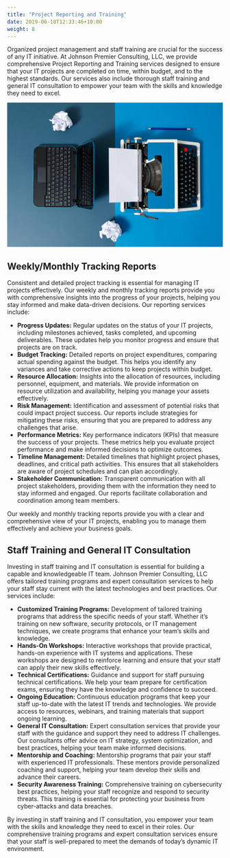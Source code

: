 ```yaml
---
title: "Project Reporting and Training"
date: 2019-06-18T12:33:46+10:00
weight: 8
---
```


Organized project management and staff training are crucial for the success of any IT initiative. At Johnson Premier Consulting, LLC, we provide comprehensive Project Reporting and Training services designed to ensure that your IT projects are completed on time, within budget, and to the highest standards. Our services also include thorough staff training and general IT consultation to empower your team with the skills and knowledge they need to excel.

![Accounting Services](/images/illustrations/project-reporting-training.jpg)


## Weekly/Monthly Tracking Reports
Consistent and detailed project tracking is essential for managing IT projects effectively. Our weekly and monthly tracking reports provide you with comprehensive insights into the progress of your projects, helping you stay informed and make data-driven decisions. Our reporting services include:

- **Progress Updates:** Regular updates on the status of your IT projects, including milestones achieved, tasks completed, and upcoming deliverables. These updates help you monitor progress and ensure that projects are on track.
- **Budget Tracking:** Detailed reports on project expenditures, comparing actual spending against the budget. This helps you identify any variances and take corrective actions to keep projects within budget.
- **Resource Allocation:** Insights into the allocation of resources, including personnel, equipment, and materials. We provide information on resource utilization and availability, helping you manage your assets effectively.
- **Risk Management:** Identification and assessment of potential risks that could impact project success. Our reports include strategies for mitigating these risks, ensuring that you are prepared to address any challenges that arise.
- **Performance Metrics:** Key performance indicators (KPIs) that measure the success of your projects. These metrics help you evaluate project performance and make informed decisions to optimize outcomes.
- **Timeline Management:** Detailed timelines that highlight project phases, deadlines, and critical path activities. This ensures that all stakeholders are aware of project schedules and can plan accordingly.
- **Stakeholder Communication:** Transparent communication with all project stakeholders, providing them with the information they need to stay informed and engaged. Our reports facilitate collaboration and coordination among team members.

Our weekly and monthly tracking reports provide you with a clear and comprehensive view of your IT projects, enabling you to manage them effectively and achieve your business goals.

## Staff Training and General IT Consultation
Investing in staff training and IT consultation is essential for building a capable and knowledgeable IT team. Johnson Premier Consulting, LLC offers tailored training programs and expert consultation services to help your staff stay current with the latest technologies and best practices. Our services include:

- **Customized Training Programs:** Development of tailored training programs that address the specific needs of your staff. Whether it’s training on new software, security protocols, or IT management techniques, we create programs that enhance your team’s skills and knowledge.
- **Hands-On Workshops:** Interactive workshops that provide practical, hands-on experience with IT systems and applications. These workshops are designed to reinforce learning and ensure that your staff can apply their new skills effectively.
- **Technical Certifications:** Guidance and support for staff pursuing technical certifications. We help your team prepare for certification exams, ensuring they have the knowledge and confidence to succeed.
- **Ongoing Education:** Continuous education programs that keep your staff up-to-date with the latest IT trends and technologies. We provide access to resources, webinars, and training materials that support ongoing learning.
- **General IT Consultation:** Expert consultation services that provide your staff with the guidance and support they need to address IT challenges. Our consultants offer advice on IT strategy, system optimization, and best practices, helping your team make informed decisions.
- **Mentorship and Coaching:** Mentorship programs that pair your staff with experienced IT professionals. These mentors provide personalized coaching and support, helping your team develop their skills and advance their careers.
- **Security Awareness Training:** Comprehensive training on cybersecurity best practices, helping your staff recognize and respond to security threats. This training is essential for protecting your business from cyber-attacks and data breaches.

By investing in staff training and IT consultation, you empower your team with the skills and knowledge they need to excel in their roles. Our comprehensive training programs and expert consultation services ensure that your staff is well-prepared to meet the demands of today’s dynamic IT environment.